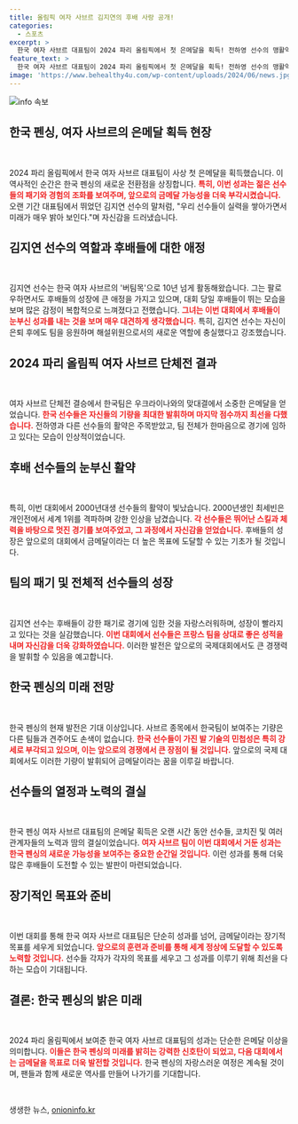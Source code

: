 ```yaml
---
title: 올림픽 여자 사브르 김지연의 후배 사랑 공개!
categories:
  - 스포츠
excerpt: >
  한국 여자 사브르 대표팀이 2024 파리 올림픽에서 첫 은메달을 획득! 전하영 선수의 맹활약과 김지연 전 선수의 기대 하에 다음 목표는 금메달! 무엇이 그들을 이렇게 강하게 만들었을까? 클릭하여 자세한 이야기를 확인해보세요!
feature_text: >
  한국 여자 사브르 대표팀이 2024 파리 올림픽에서 첫 은메달을 획득! 전하영 선수의 맹활약과 김지연 전 선수의 기대 하에 다음 목표는 금메달! 무엇이 그들을 이렇게 강하게 만들었을까? 클릭하여 자세한 이야기를 확인해보세요!
image: 'https://www.behealthy4u.com/wp-content/uploads/2024/06/news.jpg'
---
```


<p><img src="https://www.behealthy4u.com/wp-content/uploads/2024/06/news.jpg" alt="info 속보" /></p>

<h2 data-ke-size="size26">한국 펜싱, 여자 사브르의 은메달 획득 현장</h2>

<p data-ke-size="size16">&nbsp;</p>

<p>2024 파리 올림픽에서 한국 여자 사브르 대표팀이 사상 첫 은메달을 획득했습니다. 이 역사적인 순간은 한국 펜싱의 새로운 전환점을 상징합니다. <b><span style="color: #ee2323;">특히, 이번 성과는 젊은 선수들의 패기와 경험의 조화를 보여주며, 앞으로의 금메달 가능성을 더욱 부각시켰습니다.</span></b> 오랜 기간 대표팀에서 뛰었던 김지연 선수의 말처럼, "우리 선수들이 실력을 쌓아가면서 미래가 매우 밝아 보인다."며 자신감을 드러냈습니다.</p>

<h2 data-ke-size="size26">김지연 선수의 역할과 후배들에 대한 애정</h2>

<p data-ke-size="size16">&nbsp;</p>

<p>김지연 선수는 한국 여자 사브르의 '버팀목'으로 10년 넘게 활동해왔습니다. 그는 팔로우하면서도 후배들의 성장에 큰 애정을 가지고 있으며, 대회 당일 후배들이 뛰는 모습을 보며 많은 감정이 복합적으로 느껴졌다고 전했습니다. <b><span style="color: #ee2323;">그녀는 이번 대회에서 후배들이 눈부신 성과를 내는 것을 보며 매우 대견하게 생각했습니다.</span></b> 특히, 김지연 선수는 자신이 은퇴 후에도 팀을 응원하며 해설위원으로서의 새로운 역할에 충실했다고 강조했습니다.</p>

<h2 data-ke-size="size26">2024 파리 올림픽 여자 사브르 단체전 결과</h2>

<p data-ke-size="size16">&nbsp;</p>

<p>여자 사브르 단체전 결승에서 한국팀은 우크라이나와의 맞대결에서 소중한 은메달을 얻었습니다. <b><span style="color: #ee2323;">한국 선수들은 자신들의 기량을 최대한 발휘하며 마지막 점수까지 최선을 다했습니다.</span></b> 전하영과 다른 선수들의 활약은 주목받았고, 팀 전체가 한마음으로 경기에 임하고 있다는 모습이 인상적이었습니다.</p>

<h2 data-ke-size="size26">후배 선수들의 눈부신 활약</h2>

<p data-ke-size="size16">&nbsp;</p>

<p>특히, 이번 대회에서 2000년대생 선수들의 활약이 빛났습니다. 2000년생인 최세빈은 개인전에서 세계 1위를 격파하며 강한 인상을 남겼습니다. <b><span style="color: #ee2323;">각 선수들은 뛰어난 스킬과 체력을 바탕으로 멋진 경기를 보여주었고, 그 과정에서 자신감을 얻었습니다.</span></b> 후배들의 성장은 앞으로의 대회에서 금메달이라는 더 높은 목표에 도달할 수 있는 기초가 될 것입니다.</p>

<h2 data-ke-size="size26">팀의 패기 및 전체적 선수들의 성장</h2>

<p data-ke-size="size16">&nbsp;</p>

<p>김지연 선수는 후배들이 강한 패기로 경기에 임한 것을 자랑스러워하며, 성장이 빨라지고 있다는 것을 실감했습니다. <b><span style="color: #ee2323;">이번 대회에서 선수들은 프랑스 팀을 상대로 좋은 성적을 내며 자신감을 더욱 강화하였습니다.</span></b> 이러한 발전은 앞으로의 국제대회에서도 큰 경쟁력을 발휘할 수 있음을 예고합니다.</p>

<h2 data-ke-size="size26">한국 펜싱의 미래 전망</h2>

<p data-ke-size="size16">&nbsp;</p>

<p>한국 펜싱의 현재 발전은 기대 이상입니다. 사브르 종목에서 한국팀이 보여주는 기량은 다른 팀들과 견주어도 손색이 없습니다. <b><span style="color: #ee2323;">한국 선수들이 가진 발 기술의 민첩성은 특히 강세로 부각되고 있으며, 이는 앞으로의 경쟁에서 큰 장점이 될 것입니다.</span></b> 앞으로의 국제 대회에서도 이러한 기량이 발휘되어 금메달이라는 꿈을 이루길 바랍니다.</p>

<h2 data-ke-size="size26">선수들의 열정과 노력의 결실</h2>

<p data-ke-size="size16">&nbsp;</p>

<p>한국 펜싱 여자 사브르 대표팀의 은메달 획득은 오랜 시간 동안 선수들, 코치진 및 여러 관계자들의 노력과 땀의 결실이었습니다. <b><span style="color: #ee2323;">여자 사브르 팀이 이번 대회에서 거둔 성과는 한국 펜싱의 새로운 가능성을 보여주는 중요한 순간일 것입니다.</span></b> 이런 성과를 통해 더욱 많은 후배들이 도전할 수 있는 발판이 마련되었습니다.</p>

<h2 data-ke-size="size26">장기적인 목표와 준비</h2>

<p data-ke-size="size16">&nbsp;</p>

<p>이번 대회를 통해 한국 여자 사브르 대표팀은 단순히 성과를 넘어, 금메달이라는 장기적 목표를 세우게 되었습니다. <b><span style="color: #ee2323;">앞으로의 훈련과 준비를 통해 세계 정상에 도달할 수 있도록 노력할 것입니다.</span></b> 선수들 각자가 각자의 목표를 세우고 그 성과를 이루기 위해 최선을 다하는 모습이 기대됩니다.</p>

<h2 data-ke-size="size26">결론: 한국 펜싱의 밝은 미래</h2>

<p data-ke-size="size16">&nbsp;</p>

<p>2024 파리 올림픽에서 보여준 한국 여자 사브르 대표팀의 성과는 단순한 은메달 이상을 의미합니다. <b><span style="color: #ee2323;">이들은 한국 펜싱의 미래를 밝히는 강력한 신호탄이 되었고, 다음 대회에서는 금메달을 목표로 더욱 발전할 것입니다.</span></b> 한국 펜싱의 자랑스러운 여정은 계속될 것이며, 팬들과 함께 새로운 역사를 만들어 나가기를 기대합니다. </p>

<p data-ke-size="size16">&nbsp;</p>
생생한 뉴스, <a href="https://onioninfo.kr" rel="dofollow">onioninfo.kr</a>



